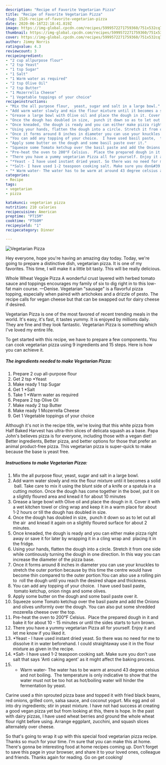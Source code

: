 ```yaml
---
description: "Recipe of Favorite Vegetarian Pizza"
title: "Recipe of Favorite Vegetarian Pizza"
slug: 1526-recipe-of-favorite-vegetarian-pizza
date: 2020-06-16T22:18:41.819Z
image: https://img-global.cpcdn.com/recipes/5999572271759360/751x532cq70/vegetarian-pizza-recipe-main-photo.jpg
thumbnail: https://img-global.cpcdn.com/recipes/5999572271759360/751x532cq70/vegetarian-pizza-recipe-main-photo.jpg
cover: https://img-global.cpcdn.com/recipes/5999572271759360/751x532cq70/vegetarian-pizza-recipe-main-photo.jpg
author: Jimmy Norris
ratingvalue: 4.3
reviewcount: 3
recipeingredient:
- "2 cup allpurpose flour"
- "2 tsp Yeast"
- "1 tsp Sugar"
- "1 Salt"
- "1 Warm water as required"
- "2 tsp Olive Oil"
- "2 tsp Butter"
- "1 Mozerrella Cheese"
- "1 Vegetable toppings of your choice"
recipeinstructions:
- "Mix the all purpose flour,  yeast, sugar and salt in a large bowl."
- "Add warm water slowly and mix the flour mixture until it becomes a solid  ball. Take care to mix it using the blunt side of a knife or a spatula in a cutting motion. Once the dough has come together in the bowl, put it on a slightly floured area and knead it for about 10 minutes"
- "Grease a large bowl with Olive oil and place the dough in it. Cover it with a wet kitchen towel or cling wrap and keep it in a warm place for about 1-2 hours or till the dough has doubled in size."
- "Once the dough has doubled in size,  punch it down so as to let out all the air  and knead it again on a slightly floured surface for about 2 minutes."
- "Once kneaded, the dough is ready and you can either make pizza right away or save it for later by wrapping it in a cling wrap and  placing it in the fridge."
- "Using your hands, flatten the dough into a circle. Stretch it from one side while continously turning the dough in one direction. In this way you can increase the diameter of the pizza base."
- "Once it forms around 8 inches in diameter you can use your knuckles to stretch the outer portion because by this time the centre would have become thin compared to the outer portion.You can also use a rolling pin to  roll the dough until you reach the desired shape and thickness."
- "You can add any topping of your choice.  I have used basil paste,  tomato ketchup, onion rings and some olives."
- "Apply some butter on the dough and some basil paste over it."
- "Squeeze some Tomato ketchup over the basil paste and add the Onions and olives uniformly over the dough. You can also put some shredded mozerella cheese over the top."
- "Pre-heat the oven to 200°F Celsius.  Place the prepared dough in it and bake it for about 10 - 15 minutes or until the sides starts to turn brown."
- "There you have a yummy vegetarian Pizza all for yourself. Enjoy it and let me know if you liked it."
- "*Yeast - I have used instant dried yeast. So there was no need for me to dissolve it in water beforehand. I could straightaway use it in the flour mixture as given in the recipe."
- "*Salt- I have used 1-2 teaspoon cooking salt. Make sure you don&#39;t use salt that says &#39;Anti caking agent&#39; as it might affect the baking process."
- "* Warm water- The water has to be warm at around 43 degree celsius and not boiling.  The temperature is only indicative to show that the water must not be too hot as hot/boiling water will hinder the fermentation by yeast."
categories:
- Recipe
tags:
- vegetarian
- pizza

katakunci: vegetarian pizza 
nutrition: 210 calories
recipecuisine: American
preptime: "PT15M"
cooktime: "PT60M"
recipeyield: "1"
recipecategory: Dinner

---
```



![Vegetarian Pizza](https://img-global.cpcdn.com/recipes/5999572271759360/751x532cq70/vegetarian-pizza-recipe-main-photo.jpg)

Hey everyone, hope you're having an amazing day today. Today, we're going to prepare a distinctive dish, vegetarian pizza. It is one of my favorites. This time, I will make it a little bit tasty. This will be really delicious.

Whole Wheat Veggie Pizza A wonderful crust layered with herbed tomato sauce and toppings encourages my family of six to dig right in to this low-fat main course. —Denise. Vegetarian &#34;sausage&#34; is a flavorful pizza topping, especially when paired with artichokes and a drizzle of pesto. The recipe calls for vegan cheese but that can be swapped out for dairy cheese if desired.

Vegetarian Pizza is one of the most favored of recent trending meals in the world. It's easy, it's fast, it tastes yummy. It is enjoyed by millions daily. They are fine and they look fantastic. Vegetarian Pizza is something which I've loved my entire life.


To get started with this recipe, we have to prepare a few components. You can cook vegetarian pizza using 9 ingredients and 15 steps. Here is how you can achieve it.

<!--inarticleads1-->

##### The ingredients needed to make Vegetarian Pizza:

1. Prepare 2 cup all-purpose flour
1. Get 2 tsp *Yeast
1. Make ready 1 tsp Sugar
1. Get 1 *Salt
1. Take 1 *Warm water as required
1. Prepare 2 tsp Olive Oil
1. Make ready 2 tsp Butter
1. Make ready 1 Mozerrella Cheese
1. Get 1 Vegetable toppings of your choice


Although it&#39;s not in the recipe title, we&#39;re loving that this white pizza from Half Baked Harvest has ultra-thin slices of delicata squash as a base. Papa John&#39;s believes pizza is for everyone, including those with a vegan diet! Better ingredients, Better pizza, and better options for those that prefer an animal product-free pizza. This vegetarian pizza is super-quick to make because the base is yeast free. 

<!--inarticleads2-->

##### Instructions to make Vegetarian Pizza:

1. Mix the all purpose flour,  yeast, sugar and salt in a large bowl.
1. Add warm water slowly and mix the flour mixture until it becomes a solid  ball. Take care to mix it using the blunt side of a knife or a spatula in a cutting motion. Once the dough has come together in the bowl, put it on a slightly floured area and knead it for about 10 minutes
1. Grease a large bowl with Olive oil and place the dough in it. Cover it with a wet kitchen towel or cling wrap and keep it in a warm place for about 1-2 hours or till the dough has doubled in size.
1. Once the dough has doubled in size,  punch it down so as to let out all the air  and knead it again on a slightly floured surface for about 2 minutes.
1. Once kneaded, the dough is ready and you can either make pizza right away or save it for later by wrapping it in a cling wrap and  placing it in the fridge.
1. Using your hands, flatten the dough into a circle. Stretch it from one side while continously turning the dough in one direction. In this way you can increase the diameter of the pizza base.
1. Once it forms around 8 inches in diameter you can use your knuckles to stretch the outer portion because by this time the centre would have become thin compared to the outer portion.You can also use a rolling pin to  roll the dough until you reach the desired shape and thickness.
1. You can add any topping of your choice.  I have used basil paste,  tomato ketchup, onion rings and some olives.
1. Apply some butter on the dough and some basil paste over it.
1. Squeeze some Tomato ketchup over the basil paste and add the Onions and olives uniformly over the dough. You can also put some shredded mozerella cheese over the top.
1. Pre-heat the oven to 200°F Celsius.  Place the prepared dough in it and bake it for about 10 - 15 minutes or until the sides starts to turn brown.
1. There you have a yummy vegetarian Pizza all for yourself. Enjoy it and let me know if you liked it.
1. *Yeast - I have used instant dried yeast. So there was no need for me to dissolve it in water beforehand. I could straightaway use it in the flour mixture as given in the recipe.
1. *Salt- I have used 1-2 teaspoon cooking salt. Make sure you don&#39;t use salt that says &#39;Anti caking agent&#39; as it might affect the baking process.
1. * Warm water- The water has to be warm at around 43 degree celsius and not boiling.  The temperature is only indicative to show that the water must not be too hot as hot/boiling water will hinder the fermentation by yeast.


Carine used a thin sprouted pizza base and topped it with fried black beans, red onions, grilled corn, salsa sauce, and coconut yogurt. Mix egg and oil into dry ingredients; stir in yeast mixture. I have not had success at creating a good vegan pizza yet but from looking at this, there is hope. In the past with dairy pizzas, I have used wheat berries and ground the whole wheat flour right before using. Arrange eggplant, zucchini, and squash slices alternately over cheese. 

So that's going to wrap it up with this special food vegetarian pizza recipe. Thanks so much for your time. I'm sure that you can make this at home. There's gonna be interesting food at home recipes coming up. Don't forget to save this page in your browser, and share it to your loved ones, colleague and friends. Thanks again for reading. Go on get cooking!
